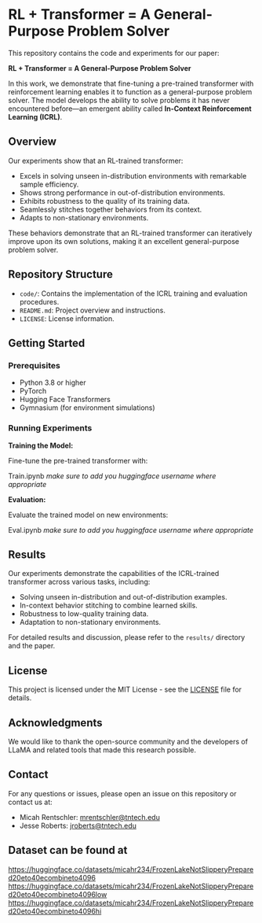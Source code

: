 # RL + Transformer = A General-Purpose Problem Solver

This repository contains the code and experiments for our paper:

**RL + Transformer = A General-Purpose Problem Solver**

In this work, we demonstrate that fine-tuning a pre-trained transformer with reinforcement learning enables it to function as a general-purpose problem solver. The model develops the ability to solve problems it has never encountered before—an emergent ability called **In-Context Reinforcement Learning (ICRL)**.

## Overview

Our experiments show that an RL-trained transformer:

- Excels in solving unseen in-distribution environments with remarkable sample efficiency.
- Shows strong performance in out-of-distribution environments.
- Exhibits robustness to the quality of its training data.
- Seamlessly stitches together behaviors from its context.
- Adapts to non-stationary environments.

These behaviors demonstrate that an RL-trained transformer can iteratively improve upon its own solutions, making it an excellent general-purpose problem solver.

## Repository Structure

- `code/`: Contains the implementation of the ICRL training and evaluation procedures.
- `README.md`: Project overview and instructions.
- `LICENSE`: License information.

## Getting Started

### Prerequisites

- Python 3.8 or higher
- PyTorch
- Hugging Face Transformers
- Gymnasium (for environment simulations)

### Running Experiments

**Training the Model:**

Fine-tune the pre-trained transformer with:

Train.ipynb *make sure to add you huggingface username where appropriate*

**Evaluation:**

Evaluate the trained model on new environments:

Eval.ipynb *make sure to add you huggingface username where appropriate*

## Results

Our experiments demonstrate the capabilities of the ICRL-trained transformer across various tasks, including:

- Solving unseen in-distribution and out-of-distribution examples.
- In-context behavior stitching to combine learned skills.
- Robustness to low-quality training data.
- Adaptation to non-stationary environments.

For detailed results and discussion, please refer to the `results/` directory and the paper.

## License

This project is licensed under the MIT License - see the [LICENSE](LICENSE) file for details.


## Acknowledgments

We would like to thank the open-source community and the developers of LLaMA and related tools that made this research possible.


## Contact

For any questions or issues, please open an issue on this repository or contact us at:

- Micah Rentschler: [mrentschler@tntech.edu](mailto:mrentschler@tntech.edu)
- Jesse Roberts: [jroberts@tntech.edu](mailto:jroberts@tntech.edu)

## Dataset can be found at

https://huggingface.co/datasets/micahr234/FrozenLakeNotSlipperyPrepared20eto40ecombineto4096
https://huggingface.co/datasets/micahr234/FrozenLakeNotSlipperyPrepared20eto40ecombineto4096low
https://huggingface.co/datasets/micahr234/FrozenLakeNotSlipperyPrepared20eto40ecombineto4096hi

